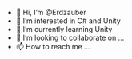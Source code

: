 - 👋 Hi, I’m @Erdzauber
- 👀 I’m interested in C# and Unity
- 🌱 I’m currently learning Unity
- 💞️ I’m looking to collaborate on ...
- 📫 How to reach me ...

<!---
Erdzauber/Erdzauber is a ✨ special ✨ repository because its `README.md` (this file) appears on your GitHub profile.
You can click the Preview link to take a look at your changes.
--->
